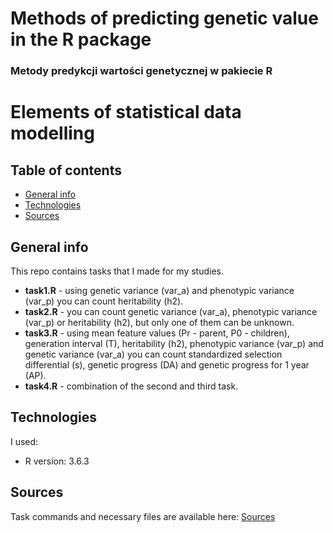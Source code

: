 # Methods of predicting genetic value in the R package
### Metody predykcji wartości genetycznej w pakiecie R


# Elements of statistical data modelling
## Table of contents
* [General info](#general-info)
* [Technologies](#technologies)
* [Sources](#sources)

## General info
This repo contains tasks that I made for my studies. 
- **task1.R** - using genetic variance (var_a) and phenotypic variance (var_p) you can count heritability (h2).
- **task2.R** - you can count genetic variance (var_a), phenotypic variance (var_p) or heritability (h2), but only one of them can be unknown.
- **task3.R** - using mean feature values (Pr - parent, P0 - children), generation interval (T), heritability (h2), phenotypic variance (var_p) and genetic variance (var_a) you can count standardized selection differential (s), genetic progress (DA) and genetic progress for 1 year (AP).
- **task4.R** - combination of the second and third task.
	
## Technologies
I used:
* R version: 3.6.3

## Sources
Task commands and necessary files are available here:
[Sources](https://github.com/klaudiafaltyn/Methods-of-predicting-genetic-value-in-the-R-package/tree/master/src)
